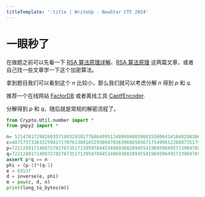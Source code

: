 ```yaml
---
titleTemplate: ':title | WriteUp - NewStar CTF 2024'
---
```


# 一眼秒了

在做题之前可以先看一下 [RSA 算法原理详解](https://blog.csdn.net/qq_36665989/article/details/123184780)、[RSA 算法原理](https://blog.csdn.net/dbs1215/article/details/48953589) 这两篇文章，或者自己找一些文章学一下这个加密算法。

拿到题目我们可以看到这个 $n$ 比较小，那么我们就可以考虑分解 $n$ 得到 $p$ 和 $q$.

推荐一个在线网站 [FactorDB](http://www.factordb.com/) 或者离线工具 [CaptfEncoder](https://www.freebuf.com/sectool/188397.html).

分解得到 $p$ 和 $q$，随后就是常规的解密流程了。

```python
from Crypto.Util.number import *
from gmpy2 import *

n= 52147017298260357180329101776864095134806848020663558064141648200366079331962132411967917697877875277103045755972006084078559453777291403087575061382674872573336431876500128247133861957730154418461680506403680189755399752882558438393107151815794295272358955300914752523377417192504702798450787430403387076153
c=48757373363225981717076130816529380470563968650367175499612268073517990636849798038662283440350470812898424299904371831068541394247432423751879457624606194334196130444478878533092854342610288522236409554286954091860638388043037601371807379269588474814290382239910358697485110591812060488786552463208464541069
p=7221289171488727827673517139597844534869368289455419695964957239047692699919030405800116133805855968123601433247022090070114331842771417566928809956044421
q=7221289171488727827673517139597844534869368289455419695964957239047692699919030405800116133805855968123601433247022090070114331842771417566928809956045093
assert p*q == n
phi = (p-1)*(q-1)
e = 65537
d = inverse(e, phi)
m = pow(c, d, n)
print(long_to_bytes(m))
```
